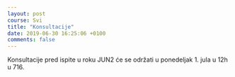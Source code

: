 ```yaml
---
layout: post
course: Svi
title: "Konsultacije"
date: 2019-06-30 16:25:06 +0100
comments: false
---
```


Konsultacije pred ispite u roku JUN2 će se održati u ponedeljak 1. jula u 12h u 716.